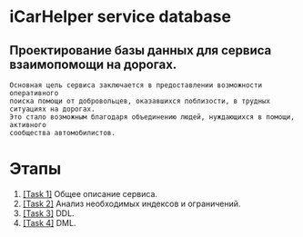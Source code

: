 # iCarHelper service database

Проектирование базы данных для сервиса взаимопомощи на дорогах.
----------------------
```text
Основная цель сервиса заключается в предоставлении возможности оперативного 
поиска помощи от добровольцев, оказавшихся поблизости, в трудных ситуациях на дорогах.
Это стало возможным благодаря объединению людей, нуждающихся в помощи, активного 
сообщества автомобилистов.
```

# Этапы
1. [[Task 1]](https://github.com/PanovAlexey/database_course/blob/main/docs/tasks/TASK01.md) Общее описание сервиса.
2. [[Task 2]](https://github.com/PanovAlexey/database_course/blob/main/docs/tasks/TASK02.md) Анализ необходимых индексов и ограничений.
3. [[Task 3]](https://github.com/PanovAlexey/database_course/blob/main/docs/tasks/TASK03.md) DDL.
3. [[Task 4]](https://github.com/PanovAlexey/database_course/blob/main/docs/tasks/TASK04.md) DML.